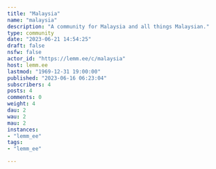 ```yaml
---
title: "Malaysia" 
name: "malaysia"
description: "A community for Malaysia and all things Malaysian."
type: community
date: "2023-06-21 14:54:25"
draft: false
nsfw: false
actor_id: "https://lemm.ee/c/malaysia"
host: lemm.ee
lastmod: "1969-12-31 19:00:00"
published: "2023-06-16 06:23:04"
subscribers: 4
posts: 4
comments: 0
weight: 4
dau: 2
wau: 2
mau: 2
instances:
- "lemm_ee"
tags: 
- "lemm_ee"

---
```

